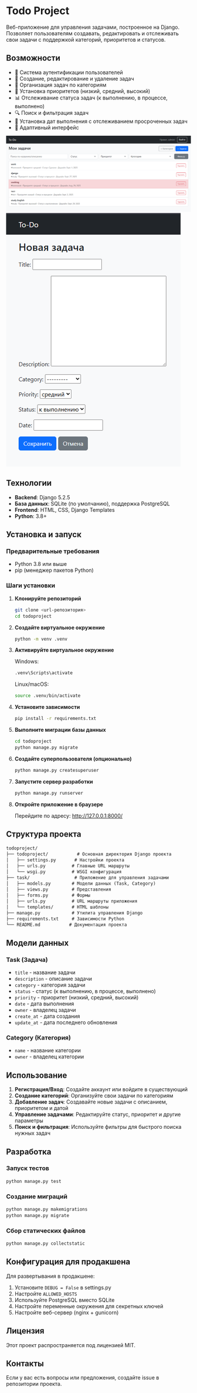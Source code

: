 # Todo Project

Веб-приложение для управления задачами, построенное на Django. Позволяет пользователям создавать, редактировать и отслеживать свои задачи с поддержкой категорий, приоритетов и статусов.

## Возможности

- 🔐 Система аутентификации пользователей
- 📝 Создание, редактирование и удаление задач
- 📂 Организация задач по категориям
- 🎯 Установка приоритетов (низкий, средний, высокий)
- 📊 Отслеживание статуса задач (к выполнению, в процессе, выполнено)
- 🔍 Поиск и фильтрация задач
- 📅 Установка дат выполнения с отслеживанием просроченных задач
- 📱 Адаптивный интерфейс

![alt text](https://github.com/EvgeniyPosohin/Todo/blob/main/todoproject/task/templates/image/task_list.png)
![alt text](https://github.com/EvgeniyPosohin/Todo/blob/main/todoproject/task/templates/image/new_task.png)

## Технологии

- **Backend**: Django 5.2.5
- **База данных**: SQLite (по умолчанию), поддержка PostgreSQL
- **Frontend**: HTML, CSS, Django Templates
- **Python**: 3.8+

## Установка и запуск

### Предварительные требования

- Python 3.8 или выше
- pip (менеджер пакетов Python)

### Шаги установки

1. **Клонируйте репозиторий**
   ```bash
   git clone <url-репозитория>
   cd todoproject
   ```

2. **Создайте виртуальное окружение**
   ```bash
   python -m venv .venv
   ```

3. **Активируйте виртуальное окружение**
   
   Windows:
   ```cmd
   .venv\Scripts\activate
   ```
   
   Linux/macOS:
   ```bash
   source .venv/bin/activate
   ```

4. **Установите зависимости**
   ```bash
   pip install -r requirements.txt
   ```

5. **Выполните миграции базы данных**
   ```bash
   cd todoproject
   python manage.py migrate
   ```

6. **Создайте суперпользователя (опционально)**
   ```bash
   python manage.py createsuperuser
   ```

7. **Запустите сервер разработки**
   ```bash
   python manage.py runserver
   ```

8. **Откройте приложение в браузере**
   
   Перейдите по адресу: http://127.0.0.1:8000/

## Структура проекта

```
todoproject/
├── todoproject/           # Основная директория Django проекта
│   ├── settings.py       # Настройки проекта
│   ├── urls.py          # Главные URL маршруты
│   └── wsgi.py          # WSGI конфигурация
├── task/                 # Приложение для управления задачами
│   ├── models.py        # Модели данных (Task, Category)
│   ├── views.py         # Представления
│   ├── forms.py         # Формы
│   ├── urls.py          # URL маршруты приложения
│   └── templates/       # HTML шаблоны
├── manage.py            # Утилита управления Django
├── requirements.txt     # Зависимости Python
└── README.md           # Документация проекта
```

## Модели данных

### Task (Задача)
- `title` - название задачи
- `description` - описание задачи
- `category` - категория задачи
- `status` - статус (к выполнению, в процессе, выполнено)
- `priority` - приоритет (низкий, средний, высокий)
- `date` - дата выполнения
- `owner` - владелец задачи
- `create_at` - дата создания
- `update_at` - дата последнего обновления

### Category (Категория)
- `name` - название категории
- `owner` - владелец категории

## Использование

1. **Регистрация/Вход**: Создайте аккаунт или войдите в существующий
2. **Создание категорий**: Организуйте свои задачи по категориям
3. **Добавление задач**: Создавайте новые задачи с описанием, приоритетом и датой
4. **Управление задачами**: Редактируйте статус, приоритет и другие параметры
5. **Поиск и фильтрация**: Используйте фильтры для быстрого поиска нужных задач

## Разработка

### Запуск тестов
```bash
python manage.py test
```

### Создание миграций
```bash
python manage.py makemigrations
python manage.py migrate
```

### Сбор статических файлов
```bash
python manage.py collectstatic
```

## Конфигурация для продакшена

Для развертывания в продакшене:

1. Установите `DEBUG = False` в settings.py
2. Настройте `ALLOWED_HOSTS`
3. Используйте PostgreSQL вместо SQLite
4. Настройте переменные окружения для секретных ключей
5. Настройте веб-сервер (nginx + gunicorn)

## Лицензия

Этот проект распространяется под лицензией MIT.

## Контакты

Если у вас есть вопросы или предложения, создайте issue в репозитории проекта.
